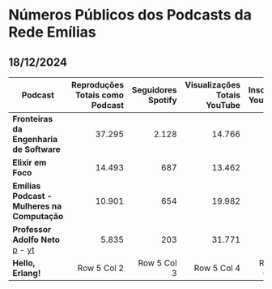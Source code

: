 # Números Públicos dos Podcasts da Rede Emílias

## 18/12/2024

| **Podcast** | **Reproduções Totais como Podcast** | **Seguidores Spotify** | **Visualizações Totais YouTube** | **Inscritos YouTube** |
|--------------|--------------:|--------------:|--------------:|--------------:|
| **Fronteiras da Engenharia de Software**  | 37.295  | 2.128  | 14.766  | 790  |
| **Elixir em Foco**                        |  14.493 | 687  | 13.462 | 574  |
| **Emílias Podcast - Mulheres na Computação** | 10.901 | 654 | 19.982 | 495 |
| **Professor Adolfo Neto** [p](https://creators.spotify.com/pod/show/adolfont) - [yt](https://www.youtube.com/@elixiradolfont)                 | 5.835  | 203  | 31.771 | 726  |
| **Hello, Erlang!**                        | Row 5 Col 2  | Row 5 Col 3  | Row 5 Col 4  | Row 5 Col 5  |
